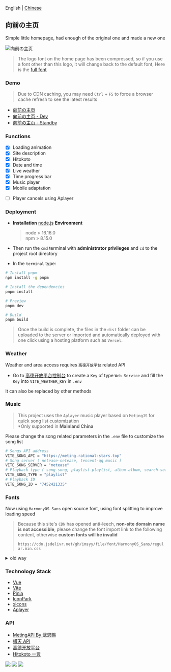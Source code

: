 English | [Chinese](./README.md)

<p>
<strong><h2>向前の主页</h2></strong>
Simple little homepage, had enough of the original one and made a new one
</p>

![向前の主页](https://s2.loli.net/2022/07/14/K5JigfvDoNewtuS.webp)

> The logo font on the home page has been compressed, so if you use a font other than this logo, it will change back to the default font, Here is the [full font](https://file.4everland.app/font/Other/Pacifico-Regular.ttf)

### Demo

> Due to CDN caching, you may need `Ctrl` + `F5` to force a browser cache refresh to see the latest results

- [向前の主页](https://rational-stars.top)
- [向前の主页 - Dev](https://home-imsyy.vercel.app)
- [向前の主页 - Standby](https://home-5iw.pages.dev)

### Functions

- [x] Loading animation
- [x] Site description
- [x] Hitokoto
- [x] Date and time
- [x] Live weather
- [x] Time progress bar
- [x] Music player
- [x] Mobile adaptation

* [ ] Player cancels using Aplayer

### Deployment

- **Installation** [node.js](https://nodejs.org/zh-cn/) **Environment**

  > node > 16.16.0  
  > npm > 8.15.0

- Then run the `cmd` terminal with **administrator privileges** and `cd` to the project root directory
- In the `terminal` type:

```bash
# Install pnpm
npm install -g pnpm

# Install the dependencies
pnpm install

# Preview
pnpm dev

# Build
pnpm build
```

> Once the build is complete, the files in the `dist` folder can be uploaded to the server or imported and automatically deployed with one click using a hosting platform such as `Vercel`.

### Weather

Weather and area access requires `高德开放平台` related API

- Go to [高德开放平台控制台](https://console.amap.com/dev/index) to create a `Key` of type `Web Service` and fill the `Key` into `VITE_WEATHER_KEY` in `.env`

It can also be replaced by other methods

### Music

> This project uses the `Aplayer` music player based on `MetingJS` for quick song list customization  
> \*Only supported in **Mainland China**

Please change the song related parameters in the `.env` file to customize the song list

```bash
# Songs API address
VITE_SONG_API = "https://meting.rational-stars.top"
# Song server ( netease-netease, tencent-qq music )
VITE_SONG_SERVER = "netease"
# Playback type ( song-song, playlist-playlist, album-album, search-search, artist-artist )
VITE_SONG_TYPE = "playlist"
# Playback ID
VITE_SONG_ID = "7452421335"
```

### Fonts

Now using `HarmonyOS Sans` open source font, using font splitting to improve loading speed

> Because this site's `CDN` has opened anti-leech, **non-site domain name is not accessible**, please change the font import link to the following content, otherwise **custom fonts will be invalid**
>
> `https://cdn.jsdelivr.net/gh/imsyy/file/font/HarmonyOS_Sans/regular.min.css`

<details>
<summary>old way</summary>

> As Chinese fonts are introduced in this project, Chinese fonts need to be compressed to improve the loading speed of the page (you can also cancel the use of Chinese fonts)

#### Chinese font removal traditional

- Install `Python 3.7` and `pip`
- Run `pip install fonttools`
- Download [sc_unicode.txt](https://gist.githubusercontent.com/imaegoo/d64e5088b723c2e02c40985f55ff12db/raw/5ebd2ce49418c73459a9dfe050483409306a6c1d/sc_unicode.txt)
- Run `pyftsubset font-name.ttf --unicodes-file=sc_unicode.txt`

#### fonts further compressed

- Compile and install `Google woff2`

```bash
sudo apt-get install -y git g++ make
git clone --recursive https://github.com/google/woff2.git
cd woff2
make clean all
```

- Compress the font again

```
. /woff2_compress . /font_name.ttf
```

- Eventually the original font can be slow loaded, **load the compressed font first**

> For more information, please go to [虹墨空间站](https://www.imaegoo.com/2020/chinese-font-compress/) to view the original article

</details>

### Technology Stack

- [Vue](https://cn.vuejs.org/)
- [Vite](https://vitejs.cn/vite3-cn/)
- [Pinia](https://pinia.vuejs.org/zh/)
- [IconPark](https://iconpark.oceanengine.com/official)
- [xicons](https://xicons.org/)
- [Aplayer](https://aplayer.js.org/)

### API

- [MetingAPI By 武恩赐](https://api.wuenci.com/meting/api/)
- [搏天 API](https://api.btstu.cn/doc/sjbz.php)
- [高德开放平台](https://lbs.amap.com/)
- [Hitokoto 一言](https://hitokoto.cn/)

<a title="SSL" target="_blank" href="https://myssl.com/seal/detail?domain=blog.imsyy.top"><img src="https://img.shields.io/badge/MySSL-安全认证-brightgreen"></a>&nbsp;<a title="CDN" target="_blank" href="https://cdnjs.com/"><img src="https://img.shields.io/badge/CDN-Cloudflare-blue"></a>&nbsp;<a title="Copyright" target="_blank" href="https://imsyy.top/"><img src="https://img.shields.io/badge/Copyright%20%C2%A9%202020--2023-%E7%84%A1%E5%90%8D-red"></a>

